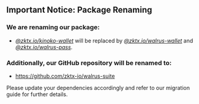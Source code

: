 ## **Important Notice: Package Renaming**

### We are renaming our package:
   - [*@zktx.io/kinoko-wallet*](https://www.npmjs.com/package/@zktx.io/kinoko-wallet) will be replaced by [*@zktx.io/walrus-wallet*](https://www.npmjs.com/package/@zktx.io/walrus-wallet) and [*@zktx.io/walrus-pass*](https://www.npmjs.com/package/@zktx.io/walrus-pass).

### Additionally, our GitHub repository will be renamed to:
   - https://github.com/zktx-io/walrus-suite

Please update your dependencies accordingly and refer to our migration guide for further details.